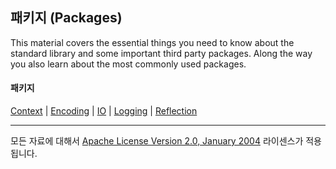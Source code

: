 ## 패키지 (Packages)

This material covers the essential things you need to know about the standard library and some important third party packages. Along the way you also learn about the most commonly used packages.


#### 패키지
[Context](../../../go/packages/context/README.md) | 
[Encoding](../../../go/packages/encoding/README.md) | 
[IO](../../../go/packages/io/README.md) | 
[Logging](../../../go/packages/logging/README.md) | 
[Reflection](../../../go/packages/reflection/README.md)
___
모든 자료에 대해서 [Apache License Version 2.0, January 2004](http://www.apache.org/licenses/LICENSE-2.0) 라이센스가 적용됩니다.
